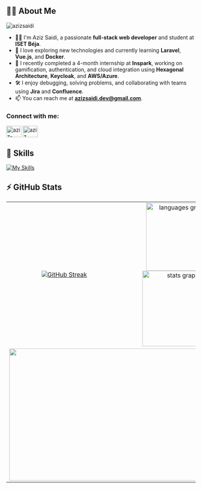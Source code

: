## 🙋‍♂️ About Me
<p align="left"> <img src="https://komarev.com/ghpvc/?username=azizsaidi&label=Profile%20views&color=0e75b6&style=flat" alt="azizsaidi" /> </p>

- 👨‍💻 I'm Aziz Saidi, a passionate **full-stack web developer** and student at **ISET Béja**.
- 🌱 I love exploring new technologies and currently learning **Laravel**, **Vue.js**, and **Docker**.
- 💼 I recently completed a 4-month internship at **Inspark**, working on gamification, authentication, and cloud integration using **Hexagonal Architecture**, **Keycloak**, and **AWS/Azure**.
- 🛠️ I enjoy debugging, solving problems, and collaborating with teams using **Jira** and **Confluence**.
- 📫 You can reach me at **azizsaidi.dev@gmail.com**.

<h3 align="left">Connect with me:</h3>
<p align="left">
<a href="https://www.linkedin.com/in/aziz-saidi/" target="blank"><img align="center" src="https://raw.githubusercontent.com/rahuldkjain/github-profile-readme-generator/master/src/images/icons/Social/linked-in-alt.svg" alt="aziz-saidi" height="30" width="40" /></a>
<a href="https://www.facebook.com/aziz.saidi" target="blank"><img align="center" src="https://raw.githubusercontent.com/rahuldkjain/github-profile-readme-generator/master/src/images/icons/Social/facebook.svg" alt="aziz saidi" height="30" width="40" /></a>
</p>

## 🚀 Skills

[![My Skills](https://skillicons.dev/icons?i=laravel,php,vue,js,html,css,bootstrap,tailwind,docker,git,github,mysql,python,java,vscode)](https://skillicons.dev)

## ⚡ GitHub Stats 

<table align="center">
<tr border="none">
<td width="50%" align="center">
	
<a href="https://git.io/streak-stats"><img src="https://streak-stats.demolab.com?user=azizsaidi&theme=dark" alt="GitHub Streak" /></a>	
<!-- Optional: LeetCode stats if you have a username -->
<!-- [![azizsaidi's LeetCode Stats](https://leetcode-stats.vercel.app/api?username=azizsaidi&theme=Dark)](https://github.com/JeremyTsaii/leetcode-stats) -->

</td>
<td width="50%" align="center">
<img src="https://github-readme-stats.vercel.app/api/top-langs?username=azizsaidi&locale=en&hide_title=false&layout=compact&card_width=320&langs_count=5&theme=dracula&hide_border=false" height="180px" alt="languages graph"  />
<img src="https://github-readme-stats.vercel.app/api?username=azizsaidi&hide_title=false&hide_rank=false&show_icons=true&include_all_commits=true&count_private=true&disable_animations=false&theme=dracula&locale=en&hide_border=false" height="200px" alt="stats graph"  />
</td>

<tr>
  <td colspan="2" align="center">
   <img height="350px" width="600px" src="https://github-readme-activity-graph.vercel.app/graph?username=azizsaidi&theme=tokyo-night&radius=16">
  </td>
</tr>
</table>

